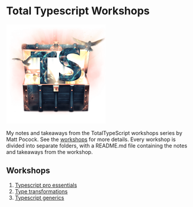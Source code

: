 # Total Typescript Workshops

![TotalTypeScript core volume](./assets/core-volume.png)

My notes and takeaways from the TotalTypeScript workshops series by Matt Pocock. See the [workshops](https://www.totaltypescript.com/workshops) for more details.
Every workshop is divided into separate folders, with a README.md file containing the notes and takeaways from the workshop.

## Workshops

1. [Typescript pro essentials](./typescript-pro-essentials/README.md)
2. [Type transformations](./type-transformations/README.md)
3. [Typescript generics](./typescript-generics/README.md)
